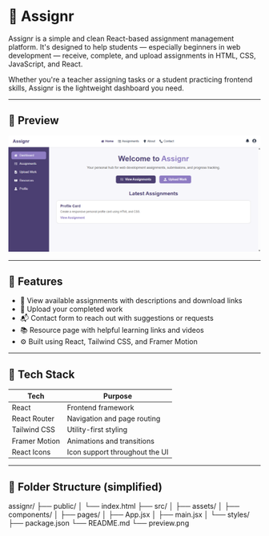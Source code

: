 # 📝 Assignr

Assignr is a simple and clean React-based assignment management platform. It's designed to help students — especially beginners in web development — receive, complete, and upload assignments in HTML, CSS, JavaScript, and React.  

Whether you're a teacher assigning tasks or a student practicing frontend skills, Assignr is the lightweight dashboard you need.

---

## 📸 Preview

![Assignr Preview](./preview.png)

---

## 🚀 Features

- 📂 View available assignments with descriptions and download links
- 💾 Upload your completed work
- 📬 Contact form to reach out with suggestions or requests
- 📚 Resource page with helpful learning links and videos
- ⚙️ Built using React, Tailwind CSS, and Framer Motion

---

## 🔧 Tech Stack

| Tech         | Purpose                                |
|--------------|----------------------------------------|
| React        | Frontend framework                     |
| React Router | Navigation and page routing            |
| Tailwind CSS | Utility-first styling                  |
| Framer Motion| Animations and transitions             |
| React Icons  | Icon support throughout the UI         |

---

## 📁 Folder Structure (simplified)

assignr/
├── public/
│ └── index.html
├── src/
│ ├── assets/
│ ├── components/
│ ├── pages/
│ ├── App.jsx
│ ├── main.jsx
│ └── styles/
├── package.json
└── README.md
└── preview.png